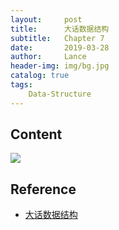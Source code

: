 ```yaml
---
layout:     post
title:      大话数据结构
subtitle:   Chapter 7
date:       2019-03-28
author:     Lance
header-img: img/bg.jpg
catalog: true
tags:
    Data-Structure
---
```


## Content  
![](https://i.loli.net/2019/03/31/5ca0b5857a804.png)

## Reference  
- [大话数据结构](https://book.douban.com/subject/6424904/)  